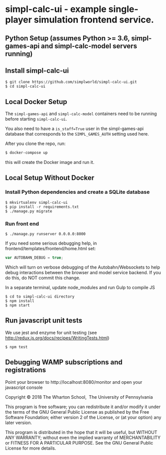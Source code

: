 # simpl-calc-ui - example single-player simulation frontend service.

## Python Setup (assumes Python >= 3.6, simpl-games-api and simpl-calc-model servers running)


## Install simpl-calc-ui

```shell
$ git clone https://github.com/simplworld/simpl-calc-ui.git
$ cd simpl-calc-ui
```

## Local Docker Setup

The `simpl-games-api` and `simpl-calc-model` containers need to be running before starting `simpl-calc-ui`.

You also need to have a `is_staff=True` user in the simpl-games-api database that
corresponds to the `SIMPL_GAMES_AUTH` setting used here.

After you clone the repo, run:

```bash
$ docker-compose up
```

this will create the Docker image and run it. 

## Local Setup Without Docker

### Install Python dependencies and create a SQLite database

```
$ mkvirtualenv simpl-calc-ui
$ pip install -r requirements.txt
$ ./manage.py migrate
```

### Run front end

```shell
$ ./manage.py runserver 0.0.0.0:8000
```

If you need some serious debugging help, in frontend/templates/frontend/home.html set:

```js
var AUTOBAHN_DEBUG = true;
```

Which will turn on verbose debugging of the Autobahn/Websockets to help debug interactions between the browser 
and model service backend.
If you do this, do NOT commit this change.

In a separate terminal, update node_modules and run Gulp to compile JS

```shell
$ cd to simpl-calc-ui directory
$ npm install
$ npm start
```

## Run javascript unit tests

We use jest and enzyme for unit testing (see http://redux.js.org/docs/recipes/WritingTests.html)

```shell
$ npm test
```

## Debugging WAMP subscriptions and registrations

Point your browser to http://localhost:8080/monitor and open your javascript console

Copyright © 2018 The Wharton School,  The University of Pennsylvania 

This program is free software; you can redistribute it and/or
modify it under the terms of the GNU General Public License
as published by the Free Software Foundation; either version 2
of the License, or (at your option) any later version.

This program is distributed in the hope that it will be useful,
but WITHOUT ANY WARRANTY; without even the implied warranty of
MERCHANTABILITY or FITNESS FOR A PARTICULAR PURPOSE.  See the
GNU General Public License for more details.

